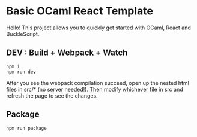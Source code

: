 # Basic OCaml React Template

Hello! This project allows you to quickly get started with OCaml, React and BuckleScript.

## DEV : Build + Webpack + Watch

```
npm i
npm run dev
```
After you see the webpack compilation succeed, open up the nested html files in src/* (no server needed!). Then modify whichever file in src and refresh the page to see the changes.



## Package

```
npm run package
```
